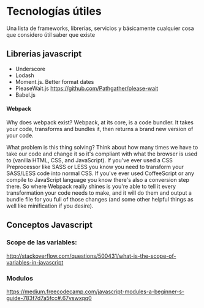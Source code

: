 # Tecnologías útiles 
Una lista de frameworks, librerías, servicios y básicamente cualquier cosa que considero útil saber que existe

## Librerias javascript
- Underscore
- Lodash
- Moment.js. Better format dates
- PleaseWait.js https://github.com/Pathgather/please-wait
- Babel.js

#### Webpack
Why does webpack exist? Webpack, at its core, is a code bundler. It takes your code, transforms and bundles it, then returns a brand new version of your code.

What problem is this thing solving? Think about how many times we have to take our code and change it so it's compliant with what the browser is used to (vanilla HTML, CSS, and JavaScript). If you've ever used a CSS Preprocessor like SASS or LESS you know you need to transform your SASS/LESS code into normal CSS. If you've ever used CoffeeScript or any compile to JavaScript language you know there's also a conversion step there. So where Webpack really shines is you're able to tell it every transformation your code needs to make, and it will do them and output a bundle file for you full of those changes (and some other helpful things as well like minification if you desire).

## Conceptos Javascript

### Scope de las variables:
http://stackoverflow.com/questions/500431/what-is-the-scope-of-variables-in-javascript

### Modulos
https://medium.freecodecamp.com/javascript-modules-a-beginner-s-guide-783f7d7a5fcc#.67vswxqq0
